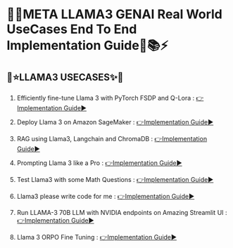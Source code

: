 # 💎🌟META LLAMA3 GENAI Real World UseCases End To End Implementation Guide📝📚⚡

## 🦌⭐LLAMA3 USECASES✨💫

1. Efficiently fine-tune Llama 3 with PyTorch FSDP and Q-Lora : [👉Implementation Guide▶️](GENAI_NOTEBOOKS\fsdp-qlora-distributed-llama3.ipynb)

2. Deploy Llama 3 on Amazon SageMaker : [👉Implementation Guide▶️](GENAI_NOTEBOOKS\deploy-llama3.ipynb)

3. RAG using Llama3, Langchain and ChromaDB : [👉Implementation Guide▶️](GENAI_NOTEBOOKS\rag-using-llama3-langchain-and-chromadb.ipynb)

4. Prompting Llama 3 like a Pro : [👉Implementation Guide▶️](GENAI_NOTEBOOKS\prompting-llama-3-like-a-pro.ipynb)

5. Test Llama3 with some Math Questions : [👉Implementation Guide▶️](GENAI_NOTEBOOKS\test-llama3-with-some-math-questions.ipynb)

6. Llama3 please write code for me : [👉Implementation Guide▶️](GENAI_NOTEBOOKS\llama3-please-write-code-for-me.ipynb)

7. Run LLAMA-3 70B LLM with NVIDIA endpoints on Amazing Streamlit UI : [👉Implementation Guide▶️](https://github.com/GURPREETKAURJETHRA/LLAMA3-70B-LLM-with-NVIDIA)

8. Llama 3 ORPO Fine Tuning : [👉Implementation Guide▶️](https://github.com/GURPREETKAURJETHRA/Llama-3-ORPO-Fine-Tuning)
